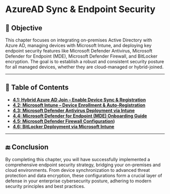 # AzureAD Sync & Endpoint Security

## 🎯 Objective

This chapter focuses on integrating on-premises Active Directory with Azure AD, managing devices with Microsoft Intune, and deploying key endpoint security features like Microsoft Defender Antivirus, Microsoft Defender for Endpoint (MDE), Microsoft Defender Firewall, and BitLocker encryption. The goal is to establish a robust and consistent security posture for all managed devices, whether they are cloud-managed or hybrid-joined.

---

## 📘 Table of Contents

* **[4.1: Hybrid Azure AD Join – Enable Device Sync & Registration](https://github.com/AliChoukatli/CyberShield-Enterprise/blob/main/04_AzureAD_Sync_%26_Endpoint_Security/Documentation/01_Hybrid_Azure_AD_Join_Setup_and_Configuration_Guide.md)**
* **[4.2: Microsoft Intune – Device Enrollment & Auto-Registration](https://github.com/AliChoukatli/CyberShield-Enterprise/blob/main/04_AzureAD_Sync_%26_Endpoint_Security/Documentation/02_Intune_Device_Enrollment.md)**
* **[4.3: Microsoft Defender Antivirus Deployment via Intune](https://github.com/AliChoukatli/CyberShield-Enterprise/blob/main/04_AzureAD_Sync_%26_Endpoint_Security/Documentation/03_Microsoft_Defender_Antivirus_Configuration.md)**
* **[4.4: Microsoft Defender for Endpoint (MDE) Onboarding Guide](https://github.com/AliChoukatli/CyberShield-Enterprise/blob/main/04_AzureAD_Sync_%26_Endpoint_Security/Documentation/04_Microsoft_Defender_for_Endpoint_Onboarding.md)**
* **[4.5: Microsoft Defender Firewall Configuration](https://github.com/AliChoukatli/CyberShield-Enterprise/blob/main/04_AzureAD_Sync_%26_Endpoint_Security/Documentation/05_Microsoft_Defender_Firewall_Config.md))**
* **[4.6: BitLocker Deployment via Microsoft Intune](https://github.com/AliChoukatli/CyberShield-Enterprise/blob/main/04_AzureAD_Sync_%26_Endpoint_Security/Documentation/06_BitLocker_Deployment_Intune.md)**

---

## 🔚 Conclusion

By completing this chapter, you will have successfully implemented a comprehensive endpoint security strategy, bridging your on-premises and cloud environments. From device synchronization to advanced threat protection and data encryption, these configurations form a crucial layer of defense in your enterprise cybersecurity posture, adhering to modern security principles and best practices.
